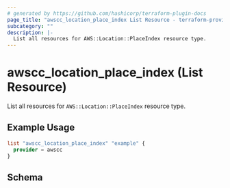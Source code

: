 ```yaml
---
# generated by https://github.com/hashicorp/terraform-plugin-docs
page_title: "awscc_location_place_index List Resource - terraform-provider-awscc"
subcategory: ""
description: |-
  List all resources for AWS::Location::PlaceIndex resource type.
---
```


# awscc_location_place_index (List Resource)

List all resources for `AWS::Location::PlaceIndex` resource type.

## Example Usage

```terraform
list "awscc_location_place_index" "example" {
  provider = awscc
}
```

<!-- schema generated by tfplugindocs -->
## Schema
